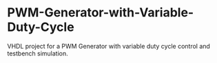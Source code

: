 # PWM-Generator-with-Variable-Duty-Cycle
VHDL project for a PWM Generator with variable duty cycle control and testbench simulation.
